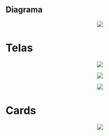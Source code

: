 ## Diagrama
<p align="center">
      <img src="https://github.com/heyanaleal/bertoti-/blob/049d293a8a28f0d2138c52504917957c9ca5fe4c/Untitled%20Diagram.jpg" >
<p align="center">

# Telas
<p align="center">
      <img src="https://github.com/heyanaleal/bertoti-/blob/60b0eae2dd1abcf6179055a5f0f4cebc91e89954/tela1.JPG">
<p align="center">
      
<p align="center">
      <img src="https://github.com/heyanaleal/bertoti-/blob/60b0eae2dd1abcf6179055a5f0f4cebc91e89954/tela-2.JPG" >
<p align="center">
      
<p align="center">
      <img src="https://github.com/heyanaleal/bertoti-/blob/60b0eae2dd1abcf6179055a5f0f4cebc91e89954/tela-3.JPG" >
<p align="center">
      
# Cards
<p align="center">
      <img src="https://github.com/heyanaleal/bertoti-/blob/b9d8c484fea0ff456b95b715ab2d7d03eec57037/card.jpg" >
<p align="center">
